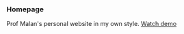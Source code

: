 ### Homepage
Prof Malan's personal website in my own style. [Watch demo](https://vimeo.com/526587367)
